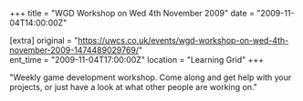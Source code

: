 +++
title = "WGD Workshop on Wed 4th November 2009"
date = "2009-11-04T14:00:00Z"

[extra]
original = "https://uwcs.co.uk/events/wgd-workshop-on-wed-4th-november-2009-1474489029769/"    
ent_time = "2009-11-04T17:00:00Z"
location = "Learning Grid"
+++

"Weekly game development workshop. Come along and get help with your projects, or just have a look at what other people are working on."

